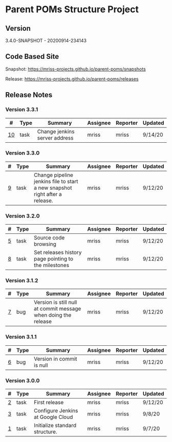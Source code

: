 # Parent POMs Structure Project

## Version

3.4.0-SNAPSHOT - 20200914-234143

## Code Based Site

Snapshot: https://mriss-projects.github.io/parent-poms/snapshots

Release: https://mriss-projects.github.io/parent-poms/releases

## Release Notes

### Version 3.3.1

| # | Type | Summary | Assignee | Reporter | Updated |
| - | ---- | ------- | -------- | -------- | ------- |
| [10](https://github.com/MRISS-Projects/parent-poms/issues/10) | task | Change jenkins server address | mriss | mriss | 9/14/20 |

### Version 3.3.0

| # | Type | Summary | Assignee | Reporter | Updated |
| - | ---- | ------- | -------- | -------- | ------- |
| [9](https://github.com/MRISS-Projects/parent-poms/issues/9) | task | Change pipeline jenkins file to start a new snapshot right after a release. | mriss | mriss | 9/12/20 |

### Version 3.2.0

| # | Type | Summary | Assignee | Reporter | Updated |
| - | ---- | ------- | -------- | -------- | ------- |
| [5](https://github.com/MRISS-Projects/parent-poms/issues/5) | task | Source code browsing | mriss | mriss | 9/12/20 |
| [8](https://github.com/MRISS-Projects/parent-poms/issues/8) | task | Set releases history page pointing to the milestones | mriss | mriss | 9/12/20 |

### Version 3.1.2

| # | Type | Summary | Assignee | Reporter | Updated |
| - | ---- | ------- | -------- | -------- | ------- |
| [7](https://github.com/MRISS-Projects/parent-poms/issues/7) | bug | Version is still null at commit message when doing the release | mriss | mriss | 9/12/20 |

### Version 3.1.1

| # | Type | Summary | Assignee | Reporter | Updated |
| - | ---- | ------- | -------- | -------- | ------- |
| [6](https://github.com/MRISS-Projects/parent-poms/issues/6) | bug | Version in commit is null | mriss | mriss | 9/12/20 |

### Version 3.0.0

| # | Type | Summary | Assignee | Reporter | Updated |
| - | ---- | ------- | -------- | -------- | ------- |
| [2](https://github.com/MRISS-Projects/parent-poms/issues/2) | task | First release | mriss | mriss | 9/12/20 |
| [3](https://github.com/MRISS-Projects/parent-poms/issues/3) | task | Configure Jenkins at Google Cloud | mriss | mriss | 9/8/20 |
| [1](https://github.com/MRISS-Projects/parent-poms/issues/1) | task | Initialize standard structure. | mriss | mriss | 9/7/20 |

